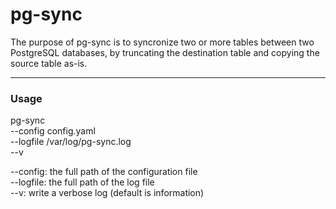 # pg-sync

The purpose of pg-sync is to syncronize two or more tables
between two PostgreSQL databases, by truncating the destination
table and copying the source table as-is.

---

### Usage

pg-sync \
--config config.yaml \
--logfile /var/log/pg-sync.log \
--v

--config: the full path of the configuration file \
--logfile: the full path of the log file \
--v: write a verbose log (default is information)